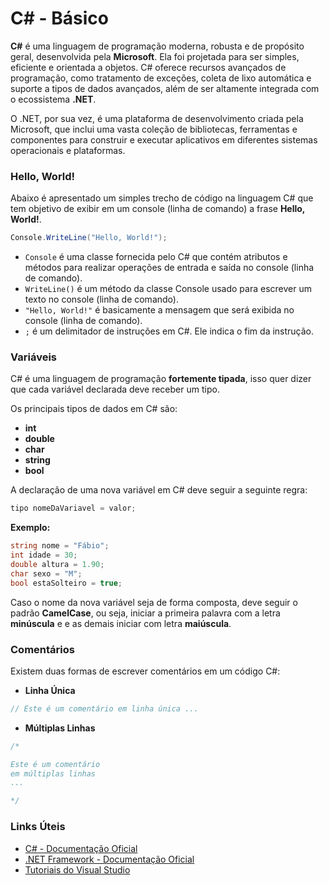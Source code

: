 # C# - Básico

**C#** é uma linguagem de programação moderna, robusta e de propósito geral, desenvolvida pela **Microsoft**. Ela foi projetada para ser simples, eficiente e orientada a objetos. C# oferece recursos avançados de programação, como tratamento de exceções, coleta de lixo automática e suporte a tipos de dados avançados, além de ser altamente integrada com o ecossistema **.NET**.

O .NET, por sua vez, é uma plataforma de desenvolvimento criada pela Microsoft, que inclui uma vasta coleção de bibliotecas, ferramentas e componentes para construir e executar aplicativos em diferentes sistemas operacionais e plataformas.

### Hello, World!

Abaixo é apresentado um simples trecho de código na linguagem C# que tem objetivo de exibir em um console (linha de comando) a frase **Hello, World!**.

```C#
Console.WriteLine("Hello, World!");
```

- ``Console`` é uma classe fornecida pelo C# que contém atributos e métodos para realizar operações de entrada e saída no console (linha de comando).
- ``WriteLine()`` é um método da classe Console usado para escrever um texto no console (linha de comando).
- ``"Hello, World!"`` é basicamente a mensagem que será exibida no console (linha de comando).
- ``;`` é um delimitador de instruções em C#. Ele indica o fim da instrução.

### Variáveis

C# é uma linguagem de programação **fortemente tipada**, isso quer dizer que cada variável declarada deve receber um tipo.

Os principais tipos de dados em C# são:

- **int**
- **double**
- **char**
- **string**
- **bool**

A declaração de uma nova variável em C# deve seguir a seguinte regra:

```C#
tipo nomeDaVariavel = valor;
```

**Exemplo:**

```C#
string nome = "Fábio";
int idade = 30;
double altura = 1.90;
char sexo = "M";
bool estaSolteiro = true;
```

Caso o nome da nova variável seja de forma composta, deve seguir o padrão **CamelCase**, ou seja, iniciar a primeira palavra com a letra **minúscula** e e as demais iniciar com letra **maiúscula**.

### Comentários

Existem duas formas de escrever comentários em um código C#:

- **Linha Única**

```C#
// Este é um comentário em linha única ...
```

- **Múltiplas Linhas**

```C#
/*

Este é um comentário
em múltiplas linhas
...

*/
```

### Links Úteis

- [C# - Documentação Oficial](https://learn.microsoft.com/pt-br/dotnet/csharp/)
- [.NET Framework - Documentação Oficial](https://learn.microsoft.com/pt-br/dotnet/framework/)
- [Tutoriais do Visual Studio](https://learn.microsoft.com/pt-br/visualstudio/get-started/csharp/?view=vs-2022)